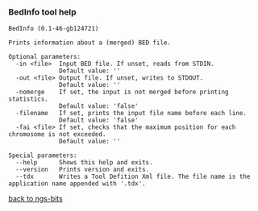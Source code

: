 ### BedInfo tool help
	BedInfo (0.1-46-gb124721)
	
	Prints information about a (merged) BED file.
	
	Optional parameters:
	  -in <file>  Input BED file. If unset, reads from STDIN.
	              Default value: ''
	  -out <file> Output file. If unset, writes to STDOUT.
	              Default value: ''
	  -nomerge    If set, the input is not merged before printing statistics.
	              Default value: 'false'
	  -filename   If set, prints the input file name before each line.
	              Default value: 'false'
	  -fai <file> If set, checks that the maximum position for each chromosome is not exceeded.
	              Default value: ''
	
	Special parameters:
	  --help      Shows this help and exits.
	  --version   Prints version and exits.
	  --tdx       Writes a Tool Defition Xml file. The file name is the application name appended with '.tdx'.
	
[back to ngs-bits](https://github.com/marc-sturm/ngs-bits)